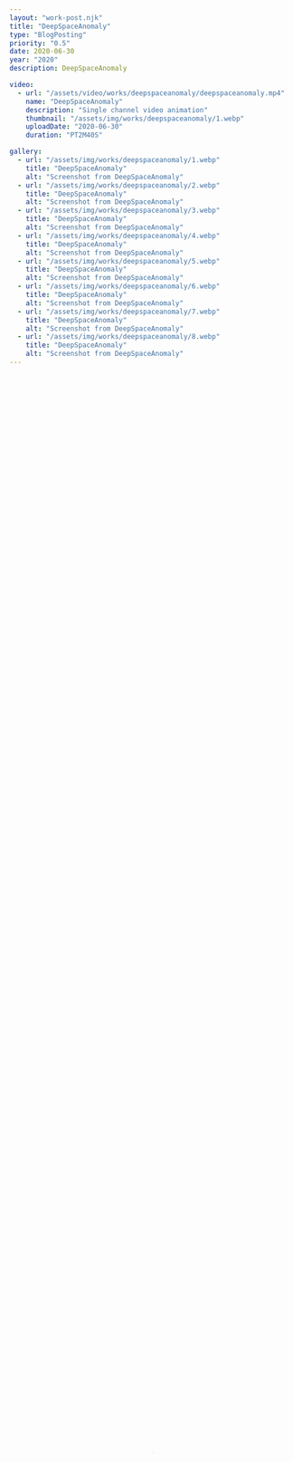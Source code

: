```yaml
---
layout: "work-post.njk"
title: "DeepSpaceAnomaly"
type: "BlogPosting"
priority: "0.5"
date: 2020-06-30
year: "2020"
description: DeepSpaceAnomaly

video:
  - url: "/assets/video/works/deepspaceanomaly/deepspaceanomaly.mp4"
    name: "DeepSpaceAnomaly"
    description: "Single channel video animation"
    thumbnail: "/assets/img/works/deepspaceanomaly/1.webp"
    uploadDate: "2020-06-30"
    duration: "PT2M40S"

gallery:
  - url: "/assets/img/works/deepspaceanomaly/1.webp"
    title: "DeepSpaceAnomaly"
    alt: "Screenshot from DeepSpaceAnomaly"
  - url: "/assets/img/works/deepspaceanomaly/2.webp"
    title: "DeepSpaceAnomaly"
    alt: "Screenshot from DeepSpaceAnomaly"
  - url: "/assets/img/works/deepspaceanomaly/3.webp"
    title: "DeepSpaceAnomaly"
    alt: "Screenshot from DeepSpaceAnomaly"
  - url: "/assets/img/works/deepspaceanomaly/4.webp"
    title: "DeepSpaceAnomaly"
    alt: "Screenshot from DeepSpaceAnomaly"
  - url: "/assets/img/works/deepspaceanomaly/5.webp"
    title: "DeepSpaceAnomaly"
    alt: "Screenshot from DeepSpaceAnomaly"
  - url: "/assets/img/works/deepspaceanomaly/6.webp"
    title: "DeepSpaceAnomaly"
    alt: "Screenshot from DeepSpaceAnomaly"
  - url: "/assets/img/works/deepspaceanomaly/7.webp"
    title: "DeepSpaceAnomaly"
    alt: "Screenshot from DeepSpaceAnomaly"
  - url: "/assets/img/works/deepspaceanomaly/8.webp"
    title: "DeepSpaceAnomaly"
    alt: "Screenshot from DeepSpaceAnomaly"
---
```


<video width="100%" height="100%" controls controlsList="nodownload" poster="{{ video[0].thumbnail }}">
    <source src="{{ video[0].url }}" type="video/mp4">
    Your browser does not support the video tag.
</video>
<figcaption>
    "{{ video[0].name }}". {{ video[0].description }}.
</figcaption>

<br>

<p>Made as part of the collaborative project, <a href="https://www.instagram.com/exquisite_corpo.s/" target="_blank" rel="noopener">Exquisite Corpos</a>.</p>

<br>
<br>